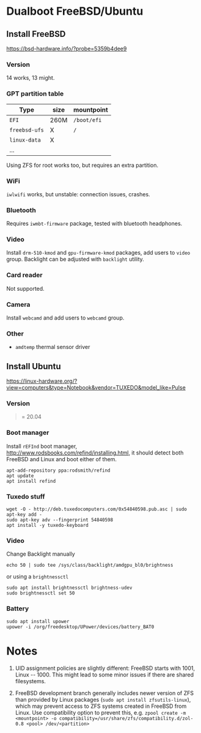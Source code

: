 Dualboot FreeBSD/Ubuntu
=======================

Install FreeBSD
---------------

https://bsd-hardware.info/?probe=5359b4dee9


### Version

14 works, 13 might.


### GPT partition table

| Type          | size  | mountpoint  |
|---------------|-------|-------------|
| `EFI`         | 260M  | `/boot/efi` |
| `freebsd-ufs` | X     | `/`         |
| `linux-data`  | X     |             |
| ...           |       |             |

Using ZFS for root works too, but requires an extra partition.


### WiFi

`iwlwifi` works, but unstable: connection issues, crashes.


### Bluetooth

Requires `iwmbt-firmware` package, tested with bluetooth headphones.


### Video

Install `drm-510-kmod` and `gpu-firmware-kmod` packages, add users to `video`
group. Backlight can be adjusted with `backlight` utility.


### Card reader

Not supported.


### Camera

Install `webcamd` and add users to `webcamd` group.


### Other

- `amdtemp` thermal sensor driver



Install Ubuntu
--------------

https://linux-hardware.org/?view=computers&type=Notebook&vendor=TUXEDO&model_like=Pulse


### Version

>= 20.04



### Boot manager

Install `rEFInd` boot manager, http://www.rodsbooks.com/refind/installing.html,
it should detect both FreeBSD and Linux and boot either of them.

```
apt-add-repository ppa:rodsmith/refind
apt update
apt install refind
```


### Tuxedo stuff

```
wget -O - http://deb.tuxedocomputers.com/0x54840598.pub.asc | sudo apt-key add -
sudo apt-key adv --fingerprint 54840598
apt install -y tuxedo-keyboard
```


### Video

Change Backlight manually

```
echo 50 | sudo tee /sys/class/backlight/amdgpu_bl0/brightness
```
or using a `brightnessctl`
```
sudo apt install brightnessctl brightness-udev
sudo brightnessctl set 50
```

### Battery

```
sudo apt install upower
upower -i /org/freedesktop/UPower/devices/battery_BAT0
```



Notes
=====

1. UID assignment policies are slightly different: FreeBSD starts with 1001,
   Linux -- 1000. This might lead to some minor issues if there are shared
   filesystems.

2. FreeBSD development branch generally includes newer version of ZFS than
   provided by Linux packages (`sudo apt install zfsutils-linux`), which may
   prevent access to ZFS systems created in FreeBSD from Linux. Use
   compatibility option to prevent this, e.g.
   `zpool create -m <mountpoint> -o compatibility=/usr/share/zfs/compatibility.d/zol-0.8 <pool> /dev/<partition>`

